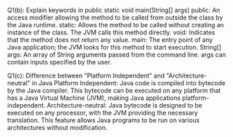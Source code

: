 Q1(b): Explain keywords in public static void main(String[] args)
public: An access modifier allowing the method to be called from outside the class by the Java runtime.
static: Allows the method to be called without creating an instance of the class. The JVM calls this method directly.
void: Indicates that the method does not return any value.
main: The entry point of any Java application; the JVM looks for this method to start execution.
String[] args: An array of String arguments passed from the command line. args can contain inputs specified by the user.

Q1(c): Difference between "Platform Independent" and "Architecture-neutral" in Java
Platform Independent: Java code is compiled into bytecode by the Java compiler. This bytecode can be executed on any platform that has a Java Virtual Machine (JVM), making Java applications platform-independent.
Architecture-neutral: Java bytecode is designed to be executed on any processor, with the JVM providing the necessary translation. This feature allows Java programs to be run on various architectures without modification.